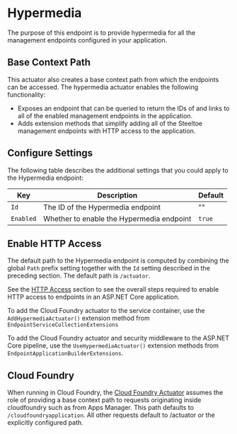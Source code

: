 # Hypermedia

The purpose of this endpoint is to provide hypermedia for all the management endpoints configured in your application.

## Base Context Path

This actuator also creates a base context path from which the endpoints can be accessed. The hypermedia actuator enables the following functionality:

* Exposes an endpoint that can be queried to return the IDs of and links to all of the enabled management endpoints in the application.
* Adds extension methods that simplify adding all of the Steeltoe management endpoints with HTTP access to the application.

## Configure Settings

The following table describes the additional settings that you could apply to the Hypermedia endpoint:

|Key|Description|Default|
|---|---|---|
|`Id`|The ID of the Hypermedia endpoint|""|
|`Enabled`|Whether to enable the Hypermedia endpoint|`true`|

## Enable HTTP Access

The default path to the Hypermedia endpoint is computed by combining the global `Path` prefix setting together with the `Id` setting described in the preceding section. The default path is `/actuator`.

See the [HTTP Access](/docs/management/using-endpoints#http-access) section to see the overall steps required to enable HTTP access to endpoints in an ASP.NET Core application.

To add the Cloud Foundry actuator to the service container, use the `AddHypermediaActuator()` extension method from `EndpointServiceCollectionExtensions`

To add the Cloud Foundry actuator and security middleware to the ASP.NET Core pipeline, use the `UseHypermediaActuator()`  extension methods from `EndpointApplicationBuilderExtensions`.

## Cloud Foundry

When running in Cloud Foundry, the [Cloud Foundry Actuator](/docs/management/cloud-foundry) assumes the role of providing a base context path to requests originating inside cloudfoundry such as from Apps Manager. This path defaults to `/cloudfoundryapplication`. All other requests default to /actuator or the explicitly configured path.

